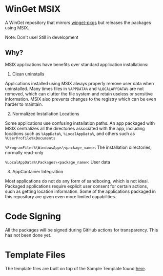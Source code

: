 
# WinGet MSIX

A WinGet repository that mirrors [winget-pkgs][1]
but releases the packages using MSIX.

Note: Don't use! Still in development

## Why?

MSIX applications have benefits over standard application installations:

1. Clean uninstalls

Applications installed using MSIX always properly remove user data when uninstalled.
Many times files in `%APPDATA%` and `%LOCALAPPDATA%` are not removed,
which can clutter the file system and retain useless or sensitive information.
MSIX also prevents changes to the registry which can be even harder to maintain.

2. Normalized Installation Locations

Some applications use confusing installation paths.
An app packaged with MSIX centralizes all the directories associated with the app, including
locations such as `%AppData%`, `%LocalAppData%`, and others such as `%UserProfile%\Documents`

`%ProgramFiles%\WindowsApps\<package_name>`: The installation directories, normally read-only

`%LocalAppData%\Packages\<package_name>`: User data

3. AppContainer Integration

Most applications do not do any form of sandboxing, which is not ideal.
Packaged applications require explicit user consent for certain actions, such as getting location information.
Some of the applications packaged in this repository are given even more limited capabilities.

# Code Signing

All the packages will be signed during GitHub actions for transparency.
This has not been done yet.

# Template Files

The template files are built on top of the Sample Template found [here][2].

[1]: https://github.com/microsoft/winget-pkgs
[2]: https://learn.microsoft.com/en-us/windows/msix/packaging-tool/generate-template-file#sample-conversion-template-file
